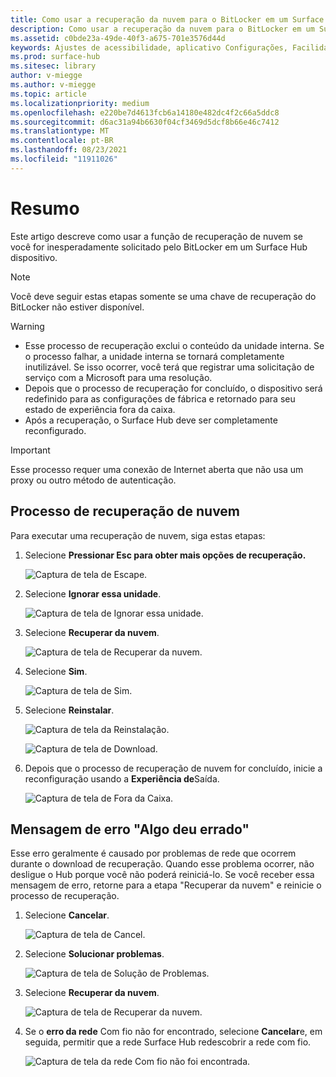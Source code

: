 ```yaml
---
title: Como usar a recuperação da nuvem para o BitLocker em um Surface Hub
description: Como usar a recuperação da nuvem para o BitLocker em um Surface Hub
ms.assetid: c0bde23a-49de-40f3-a675-701e3576d44d
keywords: Ajustes de acessibilidade, aplicativo Configurações, Facilidade de Acesso
ms.prod: surface-hub
ms.sitesec: library
author: v-miegge
ms.author: v-miegge
ms.topic: article
ms.localizationpriority: medium
ms.openlocfilehash: e220be7d4613fcb6a14180e482dc4f2c66a5ddc8
ms.sourcegitcommit: d6ac31a94b6630f04cf3469d5dcf8b66e46c7412
ms.translationtype: MT
ms.contentlocale: pt-BR
ms.lasthandoff: 08/23/2021
ms.locfileid: "11911026"
---
```

# <a name="summary"></a>Resumo

Este artigo descreve como usar a função de recuperação de nuvem se você for inesperadamente solicitado pelo BitLocker em um Surface Hub dispositivo.

> [!NOTE]
> Você deve seguir estas etapas somente se uma chave de recuperação do BitLocker não estiver disponível.

> [!WARNING]
> * Esse processo de recuperação exclui o conteúdo da unidade interna. Se o processo falhar, a unidade interna se tornará completamente inutilizável. Se isso ocorrer, você terá que registrar uma solicitação de serviço com a Microsoft para uma resolução.
> * Depois que o processo de recuperação for concluído, o dispositivo será redefinido para as configurações de fábrica e retornado para seu estado de experiência fora da caixa.
> * Após a recuperação, o Surface Hub deve ser completamente reconfigurado.

> [!IMPORTANT]
> Esse processo requer uma conexão de Internet aberta que não usa um proxy ou outro método de autenticação.

## <a name="cloud-recovery-process"></a>Processo de recuperação de nuvem

Para executar uma recuperação de nuvem, siga estas etapas:

1. Selecione **Pressionar Esc para obter mais opções de recuperação.**

   ![Captura de tela de Escape.](images/01-escape.png)

1. Selecione **Ignorar essa unidade**.

   ![Captura de tela de Ignorar essa unidade.](images/02-skip-this-drive.png)

1. Selecione **Recuperar da nuvem**.

   ![Captura de tela de Recuperar da nuvem.](images/03-recover-from-cloud.png)

1. Selecione **Sim**.

   ![Captura de tela de Sim.](images/04-yes.png)

1. Selecione **Reinstalar**.

   ![Captura de tela da Reinstalação.](images/05a-reinstall.png)

   ![Captura de tela de Download.](images/05b-downloading.png)

1. Depois que o processo de recuperação de nuvem for concluído, inicie a reconfiguração usando a **Experiência de**Saída.

   ![Captura de tela de Fora da Caixa.](images/06-out-of-box.png)

## <a name="something-went-wrong-error-message"></a>Mensagem de erro "Algo deu errado"

Esse erro geralmente é causado por problemas de rede que ocorrem durante o download de recuperação. Quando esse problema ocorrer, não desligue o Hub porque você não poderá reiniciá-lo. Se você receber essa mensagem de erro, retorne para a etapa "Recuperar da nuvem" e reinicie o processo de recuperação.

1. Selecione **Cancelar**.

   ![Captura de tela de Cancel.](images/07-cancel.png)

1. Selecione **Solucionar problemas**.

   ![Captura de tela de Solução de Problemas.](images/08-troubleshoot.png)

1. Selecione **Recuperar da nuvem**.

   ![Captura de tela de Recuperar da nuvem.](images/09-recover-from-cloud2.png)

1. Se o **erro da rede** Com fio não for encontrado, selecione **Cancelar**e, em seguida, permitir que a rede Surface Hub redescobrir a rede com fio.

   ![Captura de tela da rede Com fio não foi encontrada.](images/10-cancel.png)